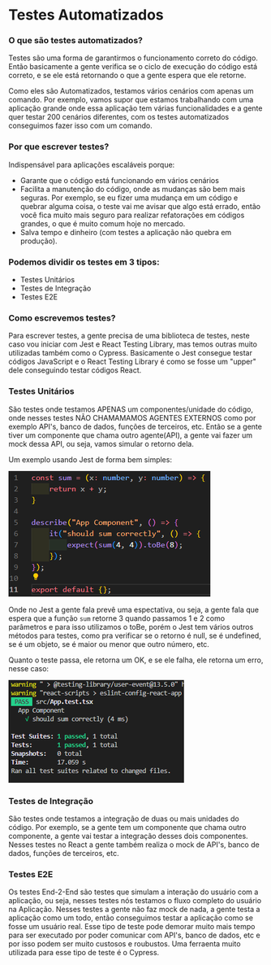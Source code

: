 # Testes Automatizados

### O que são testes automatizados?

Testes são uma forma de garantirmos o funcionamento correto do código. Então basicamente a gente verifica se o ciclo de execução do código está correto, e se ele está retornando o que a gente espera que ele retorne.

Como eles são Automatizados, testamos vários cenários com apenas um comando. Por exemplo, vamos supor que estamos trabalhando com uma aplicação grande onde essa aplicação tem várias funcionalidades e a gente quer testar 200 cenários diferentes, com os testes automatizados conseguimos fazer isso com um comando.

### Por que escrever testes?

Indispensável para aplicações escaláveis porque:

- Garante que o código está funcionando em vários cenários
- Facilita a manutenção do código, onde as mudanças são bem mais seguras. Por exemplo, se eu fizer uma mudança em um código e quebrar alguma coisa, o teste vai me avisar que algo está errado, então você fica muito mais seguro para realizar refatorações em códigos grandes, o que é muito comum hoje no mercado.
- Salva tempo e dinheiro (com testes a aplicação não quebra em produção).

### Podemos dividir os testes em 3 tipos:

- Testes Unitários
- Testes de Integração
- Testes E2E

### Como escrevemos testes?

Para escrever testes, a gente precisa de uma biblioteca de testes, neste caso vou iniciar com Jest e React Testing Library, mas temos outras muito utilizadas também como o Cypress. Basicamente o Jest consegue testar códigos JavaScript e o React Testing Library é como se fosse um "upper" dele conseguindo testar códigos React.

### Testes Unitários

São testes onde testamos APENAS um componentes/unidade do código, onde nesses testes NÃO CHAMAMAMOS AGENTES EXTERNOS como por exemplo API's, banco de dados, funções de terceiros, etc. Então se a gente tiver um componente que chama outro agente(API), a gente vai fazer um mock dessa API, ou seja, vamos simular o retorno dela.

Um exemplo usando Jest de forma bem simples:

![Teste1](image.png)

Onde no Jest a gente fala prevê uma espectativa, ou seja, a gente fala que espera que a função `sum` retorne 3 quando passamos 1 e 2 como parâmetros e para isso utilizamos o toBe, porém o Jest tem vários outros métodos para testes, como pra verificar se o retorno é null, se é undefined, se é um objeto, se é maior ou menor que outro número, etc. 

Quanto o teste passa, ele retorna um OK, e se ele falha, ele retorna um erro, nesse caso:

![Resultado-Teste1](image-1.png)

### Testes de Integração

São testes onde testamos a integração de duas ou mais unidades do código. Por exemplo, se a gente tem um componente que chama outro componente, a gente vai testar a integração desses dois componentes. Nesses testes no React a gente também realiza o mock de API's, banco de dados, funções de terceiros, etc.

### Testes E2E

Os testes End-2-End são testes que simulam a interação do usuário com a aplicação, ou seja, nesses testes nós testamos o fluxo completo do usuário na Aplicação. Nesses testes a gente não faz mock de nada, a gente testa a aplicação como um todo, então conseguimos testar a aplicação como se fosse um usuário real.
Esse tipo de teste pode demorar muito mais tempo para ser executado por poder comunicar com API's, banco de dados, etc e por isso podem ser muito custosos e roubustos. Uma ferraenta muito utilizada para esse tipo de teste é o Cypress.